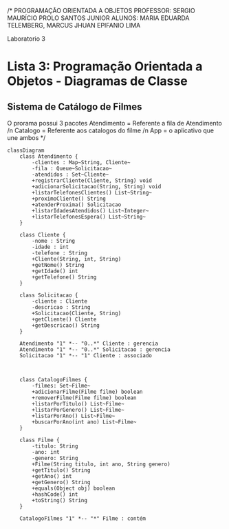  /* PROGRAMAÇÃO ORIENTADA A OBJETOS
PROFESSOR: SERGIO MAURÍCIO PROLO SANTOS JUNIOR
ALUNOS: MARIA EDUARDA TELEMBERG, MARCUS JHUAN EPIFANIO LIMA

Laboratorio 3
# Lista 3: Programação Orientada a Objetos - Diagramas de Classe

## Sistema de Catálogo de Filmes 

O prorama possui 3 pacotes
Atendimento = Referente a fila de Atendimento /n
Catalogo = Referente aos catalogos do filme /n
App = o aplicativo que une ambos */

```mermaid
classDiagram
    class Atendimento {
        -clientes : Map~String, Cliente~
        -fila : Queue~Solicitacao~
        -atendidos : Set~Cliente~
        +registrarCliente(Cliente, String) void
        +adicionarSolicitacao(String, String) void
        +listarTelefonesClientes() List~String~
        +proximoCliente() String
        +atenderProxima() Solicitacao
        +listarIdadesAtendidos() List~Integer~
        +listarTelefonesEspera() List~String~
    }

    class Cliente {
        -nome : String
        -idade : int
        -telefone : String
        +Cliente(String, int, String)
        +getNome() String
        +getIdade() int
        +getTelefone() String
    }

    class Solicitacao {
        -cliente : Cliente
        -descricao : String
        +Solicitacao(Cliente, String)
        +getCliente() Cliente
        +getDescricao() String
    }
    
    Atendimento "1" *-- "0..*" Cliente : gerencia
    Atendimento "1" *-- "0..*" Solicitacao : gerencia
    Solicitacao "1" *-- "1" Cliente : associado
  

  
    class CatalogoFilmes {
        -filmes: Set~Filme~
        +adicionarFilme(Filme filme) boolean
        +removerFilme(Filme filme) boolean
        +listarPorTitulo() List~Filme~
        +listarPorGenero() List~Filme~
        +listarPorAno() List~Filme~
        +buscarPorAno(int ano) List~Filme~
    }

    class Filme {
        -titulo: String
        -ano: int
        -genero: String
        +Filme(String titulo, int ano, String genero)
        +getTitulo() String
        +getAno() int
        +getGenero() String
        +equals(Object obj) boolean
        +hashCode() int
        +toString() String
    }

    CatalogoFilmes "1" *-- "*" Filme : contém
